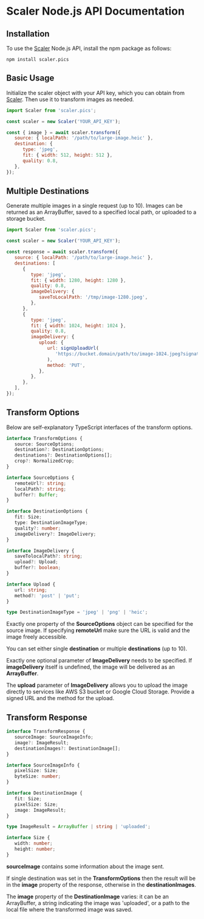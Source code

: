 # Scaler Node.js API Documentation

## Installation

To use the [Scaler](https://scaler.pics) Node.js API, install the npm package as follows:

```shell
npm install scaler.pics
```

## Basic Usage

Initialize the scaler object with your API key, which you can obtain from [Scaler](https://scaler.pics). Then use it to transform images as needed.

```javascript
import Scaler from 'scaler.pics';

const scaler = new Scaler('YOUR_API_KEY');

const { image } = await scaler.transform({
   source: { localPath: '/path/to/large-image.heic' },
   destination: {
      type: 'jpeg',
      fit: { width: 512, height: 512 },
      quality: 0.8,
   },
});
```

## Multiple Destinations

Generate multiple images in a single request (up to 10). Images can be returned as an ArrayBuffer, saved to a specified local path, or uploaded to a storage bucket.

```javascript
import Scaler from 'scaler.pics';

const scaler = new Scaler('YOUR_API_KEY');

const response = await scaler.transform({
   source: { localPath: '/path/to/large-image.heic' },
   destinations: [
      {
         type: 'jpeg',
         fit: { width: 1280, height: 1280 },
         quality: 0.8,
         imageDelivery: {
            saveToLocalPath: '/tmp/image-1280.jpeg',
         },
      },
      {
         type: 'jpeg',
         fit: { width: 1024, height: 1024 },
         quality: 0.8,
         imageDelivery: {
            upload: {
               url: signUploadUrl(
                  'https://bucket.domain/path/to/image-1024.jpeg?signature=...'
               ),
               method: 'PUT',
            },
         },
      },
   ],
});
```

## Transform Options

Below are self-explanatory TypeScript interfaces of the transform options.

```typescript
interface TransformOptions {
   source: SourceOptions;
   destination?: DestinationOptions;
   destinations?: DestinationOptions[];
   crop?: NormalizedCrop;
}

interface SourceOptions {
   remoteUrl?: string;
   localPath?: string;
   buffer?: Buffer;
}

interface DestinationOptions {
   fit: Size;
   type: DestinationImageType;
   quality?: number;
   imageDelivery?: ImageDelivery;
}

interface ImageDelivery {
   saveTolocalPath?: string;
   upload?: Upload;
   buffer?: boolean;
}

interface Upload {
   url: string;
   method?: 'post' | 'put';
}

type DestinationImageType = 'jpeg' | 'png' | 'heic';
```

Exactly one property of the **SourceOptions** object can be specified for the source image. If specifying **remoteUrl** make sure the URL is valid and the image freely accessible.

You can set either single **destination** or multiple **destinations** (up to 10).

Exactly one optional parameter of **ImageDelivery** needs to be specified. If **imageDelivery** itself is undefined, the image will be delivered as an **ArrayBuffer**.

The **upload** parameter of **ImageDelivery** allows you to upload the image directly to services like AWS S3 bucket or Google Cloud Storage. Provide a signed URL and the method for the upload.

## Transform Response

```typescript
interface TransformResponse {
   sourceImage: SourceImageInfo;
   image?: ImageResult;
   destinationImages?: DestinationImage[];
}

interface SourceImageInfo {
   pixelSize: Size;
   byteSize: number;
}

interface DestinationImage {
   fit: Size;
   pixelSize: Size;
   image: ImageResult;
}

type ImageResult = ArrayBuffer | string | 'uploaded';

interface Size {
   width: number;
   height: number;
}
```

**sourceImage** contains some information about the image sent.

If single destination was set in the **TransformOptions** then the result will be in the **image** property of the response, otherwise in the **destinationImages**.

The **image** property of the **DestinationImage** varies: it can be an ArrayBuffer, a string indicating the image was 'uploaded', or a path to the local file where the transformed image was saved.
